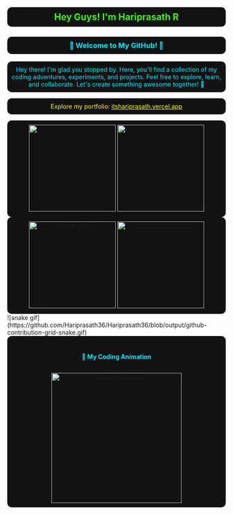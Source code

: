 <!-- Profile Header -->
<h2 align="center" style="color: #39ff14; background-color: #121212; padding: 10px; border-radius: 10px;">
  Hey Guys! I'm Hariprasath R
</h2>
<h3 align="center" style="color: #00eaff; background-color: #121212; padding: 10px; border-radius: 10px;">
  🌟 Welcome to My GitHub! 🌟
</h3>
<p align="center" style="color: #00eaff; background-color: #121212; padding: 10px; border-radius: 10px;">
  Hey there! I'm glad you stopped by. Here, you'll find a collection of my coding adventures, experiments, and projects. Feel free to explore, learn, and collaborate. Let's create something awesome together! 🚀
</p>
<p align="center" style="color: #fffc00; background-color: #121212; padding: 10px; border-radius: 10px;">
  Explore my portfolio: <a href="https://itshariprasath.vercel.app/" target="_blank" style="color: #fffc00;">itshariprasath.vercel.app</a>
</p>

<!-- Stats and Activity Section -->
<div align="center" style="background-color: #121212; padding: 10px; border-radius: 10px;">
  <a href="#">
    <img height="200" src="https://github-readme-stats.vercel.app/api?username=Hariprasath36&show_icons=true&theme=radical&hide=contribs,issues&show=discussions_answered&rank_icon=github&include_all_commits=true&card_width=200" />
  </a>
  <a href="#">
    <img height="200" src="https://github-readme-stats.vercel.app/api/top-langs/?username=Hariprasath36&hide=html,scss,css&langs_count=8&layout=compact&theme=radical&card_width=200" />
  </a>
</div>

<!-- Streak and Trophies Section -->
<div align="center" style="background-color: #121212; padding: 10px; border-radius: 10px;">
  <img height="200" src="https://github-readme-streak-stats.herokuapp.com/?user=Hariprasath36&theme=radical&date_format=M%20j%5B%2C%20Y%5D" alt="GitHub Streak" />
  <img height="200" src="https://github-profile-trophy.vercel.app/?username=Hariprasath36&theme=radical&no-frame=true&title=Stars,Followers,Commits&column=3" />
</div>
![snake gif](https://github.com/Hariprasath36/Hariprasath36/blob/output/github-contribution-grid-snake.gif)



<!-- Animation Section -->
<div align="center" style="background-color: #121212; padding: 10px; border-radius: 10px;">
  <h4 style="color: #00eaff; background-color: #121212; padding: 10px; border-radius: 10px;">
    🎨 My Coding Animation
  </h4>
  <a href="https://github.com/Hariprasath36" target="_blank">
    <img src="https://raw.githubusercontent.com/Hariprasath36/Hariprasath36/main/assets/github.gif" alt="Coding Animation" width="300" />
  </a>
</div>
